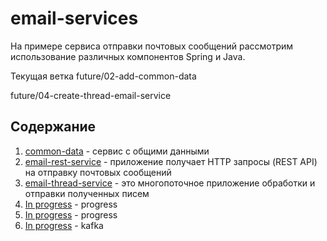 # email-services

На примере сервиса отправки почтовых сообщений рассмотрим использование различных компонентов 
Spring и Java.

Текущая ветка 
future/02-add-common-data

future/04-create-thread-email-service

## Содержание
1. [common-data](https://github.com/alexmnv03/email-services/tree/develop/common-data) - сервис с общими данными
2. [email-rest-service](https://github.com/alexmnv03/email-services/tree/develop/email-rest-service) - приложение 
   получает HTTP запросы (REST API) на отправку почтовых сообщений  
3. [email-thread-service](https) - это многопоточное приложение обработки и отправки 
   полученных писем
4. [In progress](https) - progress
5. [In progress](https) - progress
6. [In progress](https) - kafka
